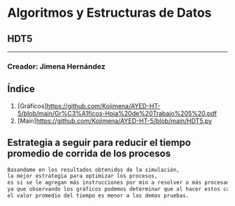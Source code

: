 # Algoritmos y Estructuras de Datos

## HDT5
****
### Creador: Jimena Hernández

## Índice
1. [Gráficos]https://github.com/Kojimena/AYED-HT-5/blob/main/Gr%C3%A1ficos-Hoja%20de%20Trabajo%205%20.pdf
2. [Main]https://github.com/Kojimena/AYED-HT-5/blob/main/HDT5.py

## Estrategia a seguir para reducir el tiempo promedio de corrida de los procesos

```diff
Basandome en los resultados obtenidos de la simulación,
la mejor estrategia para optimizar los procesos, 
es si se le agregan más instrucciones por min a resolver o más procesadores,
ya que observando los gráficos podemos determinar que al hacer estos cambios 
el valor promedio del tiempo es menor a las demas pruebas.
```